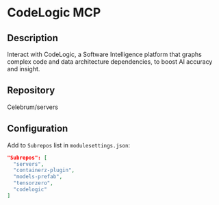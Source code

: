 # CodeLogic MCP

## Description
Interact with CodeLogic, a Software Intelligence platform that graphs complex code and data architecture dependencies, to boost AI accuracy and insight.

## Repository
Celebrum/servers

## Configuration
Add to `Subrepos` list in `modulesettings.json`:
```json
"Subrepos": [
  "servers",
  "containerz-plugin",
  "models-prefab",
  "tensorzero",
  "codelogic"
]
```
